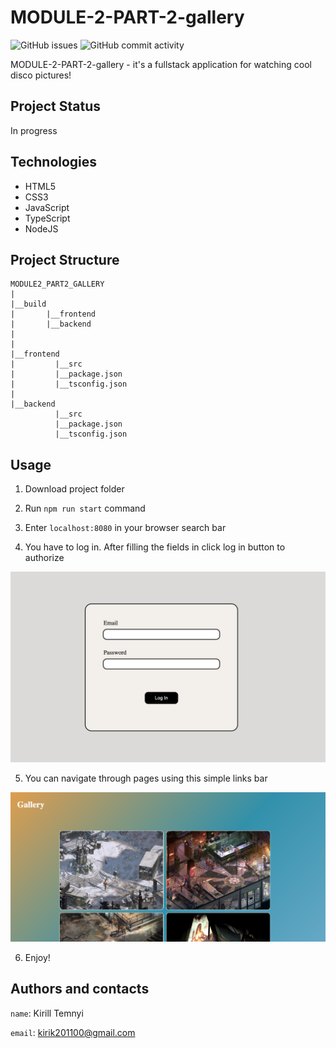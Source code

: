 # MODULE-2-PART-2-gallery #

![GitHub issues](https://img.shields.io/github/issues/MonkeyBoy248/module2_part2_gallery)
![GitHub commit activity](https://img.shields.io/github/commit-activity/w/MonkeyBoy248/module2_part2_gallery)

MODULE-2-PART-2-gallery - it's a fullstack application for watching cool disco pictures!

## Project Status ##

In progress

## Technologies ##

* HTML5
* CSS3
* JavaScript
* TypeScript
* NodeJS

## Project Structure ##

```
MODULE2_PART2_GALLERY
|
|__build
|       |__frontend
|       |__backend
|    
|
|__frontend
|         |__src
|         |__package.json
|         |__tsconfig.json
|
|__backend
          |__src
          |__package.json
          |__tsconfig.json

```

## Usage ##

1. Download project folder

2. Run `npm run start` command 

3. Enter `localhost:8080` in your browser search bar

4. You have to log in. After filling the fields in click log in button to authorize

![Log in form](resources/assets/login_form.png)

5. You can navigate through pages using this simple links bar

![Gallery](resources/assets/disco_gallery.png)

6. Enjoy!

## Authors and contacts ##

``name``: Kirill Temnyi  

``email``: [kirik201100@gmail.com](mailto:kirik201100@gmail.com)


